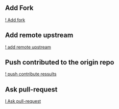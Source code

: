 ## Add Fork
[! Add fork](gambar-05.png)
## Add remote upstream
[! add remote upstream](gambar-06.PNG)
## Push contributed to the origin repo
[! push contribute ressults](gambar-07.PNG)
## Ask pull-request
[I Ask pull-request](gambar-08.PNG) 